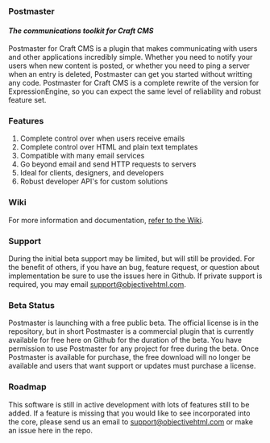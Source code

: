 ### Postmaster

#### *The communications toolkit for Craft CMS*

Postmaster for Craft CMS is a plugin that makes communicating with users and other applications incredibly simple. Whether you need to notify your users when new content is posted, or whether you need to ping a server when an entry is deleted, Postmaster can get you started without writting any code. Postmaster for Craft CMS is a complete rewrite of the version for ExpressionEngine, so you can expect the same level of reliability and robust feature set.

### Features

1. Complete control over when users receive emails
2. Complete control over HTML and plain text templates
3. Compatible with many email services
4. Go beyond email and send HTTP requests to servers
5. Ideal for clients, designers, and developers
5. Robust developer API's for custom solutions

### Wiki

For more information and documentation, [refer to the Wiki](https://github.com/objectivehtml/Postmaster-for-Craft-CMS/wiki).

### Support

During the initial beta support may be limited, but will still be provided. For the benefit of others, if you have an bug, feature request, or question about implementation be sure to use the issues here in Github. If private support is required, you may email [support@objectivehtml.com](mailto:support@objectivehtml.com).

### Beta Status

Postmaster is launching with a free public beta. The official license is in the repository, but in short Postmaster is a commercial plugin that is currently available for free here on Github for the duration of the beta. You have permission to use Postmaster for any project for free during the beta. Once Postmaster is available for purchase, the free download will no longer be available and users that want support or updates must purchase a license.

### Roadmap

This software is still in active development with lots of features still to be added. If a feature is missing that you would like to see incorporated into the core, please send us an email to [support@objectivehtml.com](mailto:support@objectivehtml.com) or make an issue here in the repo.
